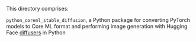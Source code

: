 This directory comprises:

`python_coreml_stable_diffusion`, a Python package for converting PyTorch models to Core ML format
and performing image generation with Hugging Face [diffusers](https://github.com/huggingface/diffusers) in Python
